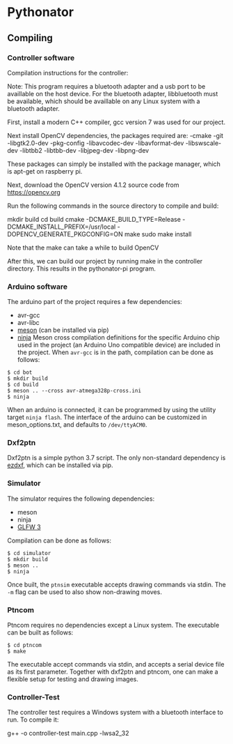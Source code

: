 # Pythonator

## Compiling

### Controller software
Compilation instructions for the controller:

Note:
This program requires a bluetooth adapter and a usb port to be availlable on the host device. For the bluetooth adapter, libbluetooth must be available, which should be availlable on any Linux system with a bluetooth adapter.

First, install a modern C++ compiler, gcc version 7 was used for our project.

Next install OpenCV dependencies, the packages required are:
    -cmake
    -git
    -libgtk2.0-dev
    -pkg-config
    -libavcodec-dev
    -libavformat-dev
    -libswscale-dev
    -libtbb2
    -libtbb-dev
    -libjpeg-dev
    -libpng-dev

These packages can simply be installed with the package manager, which is apt-get on raspberry pi.

Next, download the OpenCV version 4.1.2 source code from https://opencv.org

Run the following commands in the source directory to compile and build:

mkdir build
cd build
cmake -DCMAKE_BUILD_TYPE=Release -DCMAKE_INSTALL_PREFIX=/usr/local -DOPENCV_GENERATE_PKGCONFIG=ON
make
sudo make install

Note that the make can take a while to build OpenCV

After this, we can build our project by running make in the controller directory. This results in the pythonator-pi program.

### Arduino software

The arduino part of the project requires a few dependencies:
- avr-gcc
- avr-libc
- [meson](https://mesonbuild.com/) (can be installed via pip)
- [ninja](https://ninja-build.org/)
Meson cross compilation definitions for the specific Arduino chip used in the project
(an Arduino Uno compatible device) are included in the project. When `avr-gcc` is in the path,
compilation can be done as follows:
```
$ cd bot
$ mkdir build
$ cd build
$ meson .. --cross avr-atmega328p-cross.ini
$ ninja
```

When an arduino is connected, it can be programmed by using the utility target `ninja flash`. The 
interface of the arduino can be customized in meson_options.txt, and defaults to `/dev/ttyACM0`.

### Dxf2ptn
Dxf2ptn is a simple python 3.7 script. The only non-standard dependency is [ezdxf](https://ezdxf.readthedocs.io/en/master/), which can be installed via pip.

### Simulator

The simulator requires the following dependencies:
- meson
- ninja
- [GLFW 3](https://www.glfw.org/)

Compilation can be done as follows:
```
$ cd simulator
$ mkdir build
$ meson ..
$ ninja
```

Once built, the `ptnsim` executable accepts drawing commands via stdin. The `-m` flag can be used to also show non-drawing moves.

### Ptncom

Ptncom requires no dependencies except a Linux system. The executable can be built as follows:
```
$ cd ptncom
$ make
```

The executable accept commands via stdin, and accepts a serial device file as its first parameter. Together with dxf2ptn
and ptncom, one can make a flexible setup for testing and drawing images.

### Controller-Test

The controller test requires a Windows system with a bluetooth interface to run. To compile it:

g++ -o controller-test main.cpp -lwsa2_32
